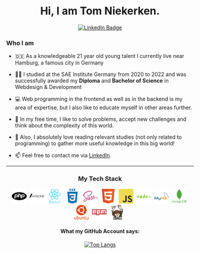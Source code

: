 <h1 align="center">Hi, I am Tom Niekerken.</h1>

<div id="badges" align="center">
  <a href="https://de.linkedin.com/in/tom-niekerken">
    <img src="https://img.shields.io/badge/LinkedIn-blue?style=for-the-badge&logo=linkedin&logoColor=white" alt="LinkedIn Badge"/>
  </a>
</div>

### Who I am

- :de: As a knowledgeable 21 year old young talent I currently live near Hamburg, a famous city in Germany

- :man_student: I studied at the SAE Institute Germany from 2020 to 2022 and was successfully awarded my **Diploma** and **Bachelor of Science** in Webdesign & Development

- :computer: Web programming in the frontend as well as in the backend is my area of expertise, but I also like to educate myself in other areas further.

- :memo: In my free time, I like to solve problems, accept new challenges and think about the complexity of this world.

- :scroll: Also, I absolutely love reading relevant studies (not only related to programming) to gather more useful knowledge in this big world!

- :mailbox: Feel free to contact me via [LinkedIn](https://de.linkedin.com/in/tom-niekerken).

---

<div align="center">
  <h3>My Tech Stack</h3>
  <div>
    <img src="https://github.com/devicons/devicon/blob/master/icons/php/php-plain.svg" title="PHP" alt="PHP" width="40" height="40"/>&nbsp;
    <img src="https://github.com/devicons/devicon/blob/master/icons/apache/apache-plain-wordmark.svg" title="Apache" alt="Apache" width="40" height="40"/>&nbsp;
    <img src="https://github.com/devicons/devicon/blob/master/icons/react/react-original-wordmark.svg" title="React" alt="React" width="40" height="40"/>&nbsp;
    <img src="https://github.com/devicons/devicon/blob/master/icons/css3/css3-plain-wordmark.svg"  title="CSS3" alt="CSS" width="40" height="40"/>&nbsp;
    <img src="https://github.com/devicons/devicon/blob/master/icons/sass/sass-original.svg"  title="SASS" alt="SASS" width="40" height="40"/>&nbsp;
    <img src="https://github.com/devicons/devicon/blob/master/icons/html5/html5-original.svg" title="HTML5" alt="HTML" width="40" height="40"/>&nbsp;
    <img src="https://github.com/devicons/devicon/blob/master/icons/javascript/javascript-original.svg" title="JavaScript" alt="JavaScript" width="40" height="40"/>&nbsp;
    <img src="https://github.com/devicons/devicon/blob/master/icons/nodejs/nodejs-plain-wordmark.svg" title="NodeJS" alt="NodeJS" width="40" height="40"/>&nbsp;
    <img src="https://github.com/devicons/devicon/blob/master/icons/mysql/mysql-original-wordmark.svg" title="MySQL"  alt="MySQL" width="40" height="40"/>&nbsp;
    <img src="https://github.com/devicons/devicon/blob/master/icons/mongodb/mongodb-plain-wordmark.svg" title="MongoDB"  alt="MongoDB" width="40" height="40"/>&nbsp;
    <img src="https://github.com/devicons/devicon/blob/master/icons/ubuntu/ubuntu-plain-wordmark.svg" title="Ubuntu"  alt="Ubuntu" width="40" height="40"/>&nbsp;
    <img src="https://github.com/devicons/devicon/blob/master/icons/npm/npm-original-wordmark.svg" title="NPM"  alt="NPM" width="40" height="40"/>&nbsp;
    <img src="https://github.com/devicons/devicon/blob/master/icons/composer/composer-original.svg" title="Composer"  alt="Composer" width="40" height="40"/>&nbsp;
  </div>
  <h4>What my GitHub Account says:</h4>
  <p><a href="https://github.com/anuraghazra/github-readme-stats"><img src="https://github-readme-stats.vercel.app/api/top-langs/?username=tomniekerken&langs_count=10&amp;layout=compact"       alt="Top Langs"></a></p>
</div>
